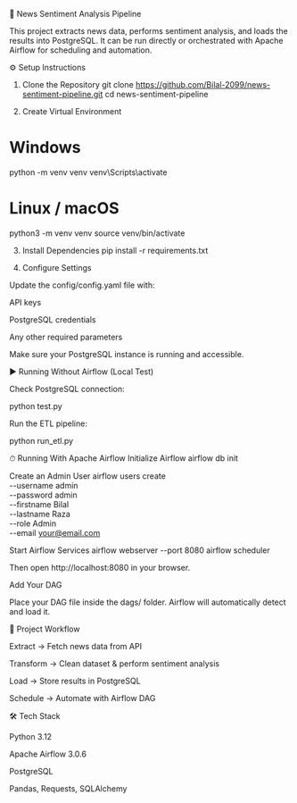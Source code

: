 📰 News Sentiment Analysis Pipeline

This project extracts news data, performs sentiment analysis, and loads the results into PostgreSQL.
It can be run directly or orchestrated with Apache Airflow for scheduling and automation.

⚙️ Setup Instructions
1. Clone the Repository
git clone https://github.com/Bilal-2099/news-sentiment-pipeline.git
cd news-sentiment-pipeline

2. Create Virtual Environment
# Windows
python -m venv venv
venv\Scripts\activate

# Linux / macOS
python3 -m venv venv
source venv/bin/activate

3. Install Dependencies
pip install -r requirements.txt

4. Configure Settings

Update the config/config.yaml file with:

API keys

PostgreSQL credentials

Any other required parameters

Make sure your PostgreSQL instance is running and accessible.

▶️ Running Without Airflow (Local Test)

Check PostgreSQL connection:

python test.py


Run the ETL pipeline:

python run_etl.py

⏱ Running With Apache Airflow
Initialize Airflow
airflow db init

Create an Admin User
airflow users create \
    --username admin \
    --password admin \
    --firstname Bilal \
    --lastname Raza \
    --role Admin \
    --email your@email.com

Start Airflow Services
airflow webserver --port 8080
airflow scheduler


Then open http://localhost:8080
 in your browser.

Add Your DAG

Place your DAG file inside the dags/ folder.
Airflow will automatically detect and load it.

📂 Project Workflow

Extract → Fetch news data from API

Transform → Clean dataset & perform sentiment analysis

Load → Store results in PostgreSQL

Schedule → Automate with Airflow DAG

🛠 Tech Stack

Python 3.12

Apache Airflow 3.0.6

PostgreSQL

Pandas, Requests, SQLAlchemy
